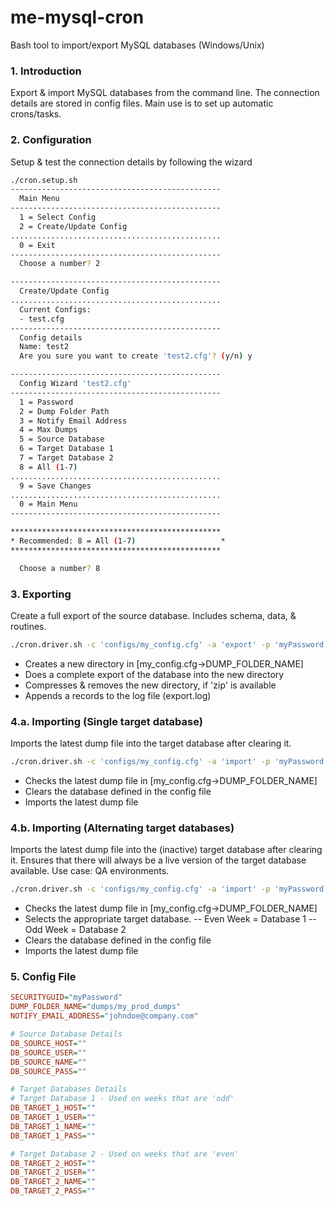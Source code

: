 # me-mysql-cron
Bash tool to import/export MySQL databases (Windows/Unix)

### 1. Introduction
Export & import MySQL databases from the command line. The connection details are stored in config files. Main use is to set up automatic crons/tasks.

### 2. Configuration
Setup & test the connection details by following the wizard
```sh
./cron.setup.sh
-----------------------------------------------
  Main Menu
-----------------------------------------------
  1 = Select Config
  2 = Create/Update Config
...............................................
  0 = Exit
-----------------------------------------------
  Choose a number? 2

-----------------------------------------------
  Create/Update Config
...............................................
  Current Configs:
  - test.cfg
-----------------------------------------------
  Config details
  Name: test2
  Are you sure you want to create 'test2.cfg'? (y/n) y

-----------------------------------------------
  Config Wizard 'test2.cfg'
-----------------------------------------------
  1 = Password
  2 = Dump Folder Path
  3 = Notify Email Address
  4 = Max Dumps
  5 = Source Database
  6 = Target Database 1
  7 = Target Database 2
  8 = All (1-7)
...............................................
  9 = Save Changes
...............................................
  0 = Main Menu
-----------------------------------------------

***********************************************
* Recommended: 8 = All (1-7)                   *
***********************************************

  Choose a number? 8
```

### 3. Exporting
Create a full export of the source database. Includes schema, data, & routines.
```sh
./cron.driver.sh -c 'configs/my_config.cfg' -a 'export' -p 'myPassword'
```
- Creates a new directory in [my_config.cfg->DUMP_FOLDER_NAME]
- Does a complete export of the database into the new directory
- Compresses & removes the new directory, if 'zip' is available
- Appends a records to the log file (export.log)

### 4.a. Importing (Single target database)
Imports the latest dump file into the target database after clearing it.
```sh
./cron.driver.sh -c 'configs/my_config.cfg' -a 'import' -p 'myPassword'
```
- Checks the latest dump file in [my_config.cfg->DUMP_FOLDER_NAME]
- Clears the database defined in the config file
- Imports the latest dump file


### 4.b. Importing (Alternating target databases)
Imports the latest dump file into the (inactive) target database after clearing it. Ensures that there will always be a live version of the target database available. Use case: QA environments.
```sh
./cron.driver.sh -c 'configs/my_config.cfg' -a 'import' -p 'myPassword'
```
- Checks the latest dump file in [my_config.cfg->DUMP_FOLDER_NAME]
- Selects the appropriate target database.
-- Even Week = Database 1
-- Odd Week = Database 2
- Clears the database defined in the config file
- Imports the latest dump file


### 5. Config File
```ini
SECURITYGUID="myPassword"
DUMP_FOLDER_NAME="dumps/my_prod_dumps"
NOTIFY_EMAIL_ADDRESS="johndoe@company.com"

# Source Database Details
DB_SOURCE_HOST=""
DB_SOURCE_USER=""
DB_SOURCE_NAME=""
DB_SOURCE_PASS=""

# Target Databases Details
# Target Database 1 - Used on weeks that are 'odd'
DB_TARGET_1_HOST=""
DB_TARGET_1_USER=""
DB_TARGET_1_NAME=""
DB_TARGET_1_PASS=""

# Target Database 2 - Used on weeks that are 'even'
DB_TARGET_2_HOST=""
DB_TARGET_2_USER=""
DB_TARGET_2_NAME=""
DB_TARGET_2_PASS=""
```